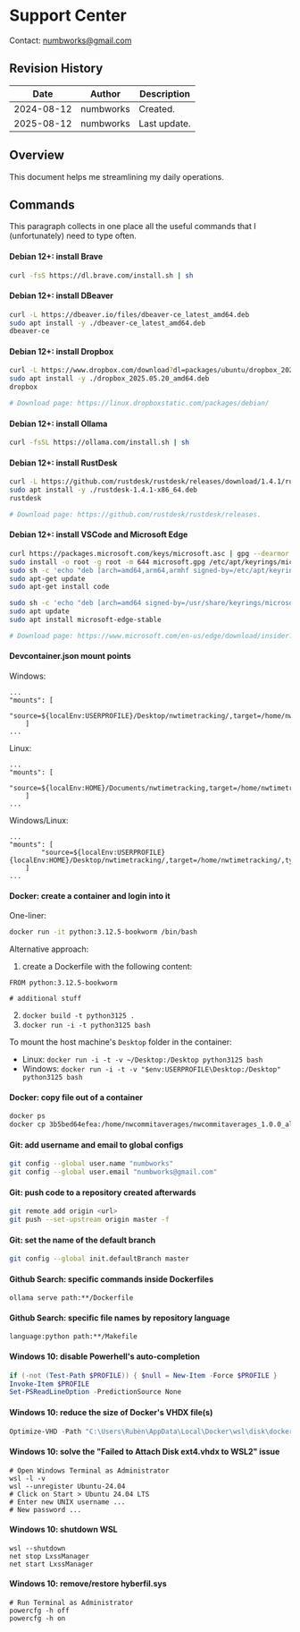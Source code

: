 # Support Center
Contact: numbworks@gmail.com

## Revision History

| Date | Author | Description |
|---|---|---|
| 2024-08-12 | numbworks | Created. |
| 2025-08-12 | numbworks | Last update. |

## Overview

This document helps me streamlining my daily operations.

## Commands

This paragraph collects in one place all the useful commands that I (unfortunately) need to type often.

#### Debian 12+: install Brave

```sh
curl -fsS https://dl.brave.com/install.sh | sh
```

#### Debian 12+: install DBeaver

```sh
curl -L https://dbeaver.io/files/dbeaver-ce_latest_amd64.deb
sudo apt install -y ./dbeaver-ce_latest_amd64.deb
dbeaver-ce
```

#### Debian 12+: install Dropbox

```sh
curl -L https://www.dropbox.com/download?dl=packages/ubuntu/dropbox_2025.05.20_amd64.deb
sudo apt install -y ./dropbox_2025.05.20_amd64.deb
dropbox

# Download page: https://linux.dropboxstatic.com/packages/debian/
```

#### Debian 12+: install Ollama

```sh
curl -fsSL https://ollama.com/install.sh | sh
```

#### Debian 12+: install RustDesk

```sh
curl -L https://github.com/rustdesk/rustdesk/releases/download/1.4.1/rustdesk-1.4.1-x86_64.deb
sudo apt install -y ./rustdesk-1.4.1-x86_64.deb
rustdesk

# Download page: https://github.com/rustdesk/rustdesk/releases.
```

#### Debian 12+: install VSCode and Microsoft Edge

```sh
curl https://packages.microsoft.com/keys/microsoft.asc | gpg --dearmor > microsoft.gpg
sudo install -o root -g root -m 644 microsoft.gpg /etc/apt/keyrings/microsoft-archive-keyring.gpg
sudo sh -c 'echo "deb [arch=amd64,arm64,armhf signed-by=/etc/apt/keyrings/microsoft-archive-keyring.gpg] https://packages.microsoft.com/repos/code stable main" > /etc/apt/sources.list.d/vscode.list'
sudo apt-get update
sudo apt-get install code
```

```sh
sudo sh -c 'echo "deb [arch=amd64 signed-by=/usr/share/keyrings/microsoft.gpg] https://packages.microsoft.com/repos/edge stable main" > /etc/apt/sources.list.d/microsoft-edge-beta.list'
sudo apt update
sudo apt install microsoft-edge-stable

# Download page: https://www.microsoft.com/en-us/edge/download/insider?cc=1&platform=linux&ch=1&cs=3182488620
```

#### Devcontainer.json mount points

Windows:
```
...
"mounts": [
        "source=${localEnv:USERPROFILE}/Desktop/nwtimetracking/,target=/home/nwtimetracking/,type=bind,consistency=cached"
    ]
...
```

Linux:
```
...
"mounts": [
        "source=${localEnv:HOME}/Documents/nwtimetracking,target=/home/nwtimetracking/,type=bind,consistency=cached"
    ]
...
```

Windows/Linux:
```
...
"mounts": [
        "source=${localEnv:USERPROFILE}{localEnv:HOME}/Desktop/nwtimetracking/,target=/home/nwtimetracking/,type=bind,consistency=cached"
    ]
...
```

#### Docker: create a container and login into it

One-liner:

```sh
docker run -it python:3.12.5-bookworm /bin/bash
```

Alternative approach:

1. create a Dockerfile with the following content: 
    
```
FROM python:3.12.5-bookworm

# additional stuff
```

2. `docker build -t python3125 .`
3. `docker run -i -t python3125 bash`

To mount the host machine's `Desktop` folder in the container:

- Linux: `docker run -i -t -v ~/Desktop:/Desktop python3125 bash`
- Windows: `docker run -i -t -v "$env:USERPROFILE\Desktop:/Desktop" python3125 bash`

#### Docker: copy file out of a container

```sh
docker ps
docker cp 3b5bed64efea:/home/nwcommitaverages/nwcommitaverages_1.0.0_all.deb "C:\Users\Rubèn\Desktop\"
```

#### Git: add username and email to global configs

```sh
git config --global user.name "numbworks"
git config --global user.email "numbworks@gmail.com"
```

#### Git: push code to a repository created afterwards

```sh
git remote add origin <url>
git push --set-upstream origin master -f
```

#### Git: set the name of the default branch

```sh
git config --global init.defaultBranch master
```

#### Github Search: specific commands inside Dockerfiles

```
ollama serve path:**/Dockerfile
```

#### Github Search: specific file names by repository language

```
language:python path:**/Makefile
```

#### Windows 10: disable Powerhell's auto-completion

```powershell
if (-not (Test-Path $PROFILE)) { $null = New-Item -Force $PROFILE }
Invoke-Item $PROFILE
Set-PSReadLineOption -PredictionSource None
```

#### Windows 10: reduce the size of Docker's VHDX file(s)

```powershell
Optimize-VHD -Path "C:\Users\Rubèn\AppData\Local\Docker\wsl\disk\docker_data.vhdx" -Mode Full
```

#### Windows 10: solve the "Failed to Attach Disk ext4.vhdx to WSL2" issue

```
# Open Windows Terminal as Administrator
wsl -l -v
wsl --unregister Ubuntu-24.04
# Click on Start > Ubuntu 24.04 LTS
# Enter new UNIX username ...
# New password ...
```

#### Windows 10: shutdown WSL

```
wsl --shutdown
net stop LxssManager
net start LxssManager 
```

#### Windows 10: remove/restore hyberfil.sys

```
# Run Terminal as Administrator
powercfg -h off
powercfg -h on
```